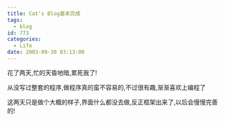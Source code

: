 ```yaml
---
title: Cat's Blog基本完成
tags:
  - blog
id: 773
categories:
  - Life
date: 2003-09-30 03:13:00
---
```


花了两天,忙的天昏地暗,累死我了!

从没写过整套的程序,做程序真的蛮不容易的,不过很有趣,渐渐喜欢上编程了

这两天只是做个大概的样子,界面什么都没去做,反正框架出来了,以后会慢慢完善的!